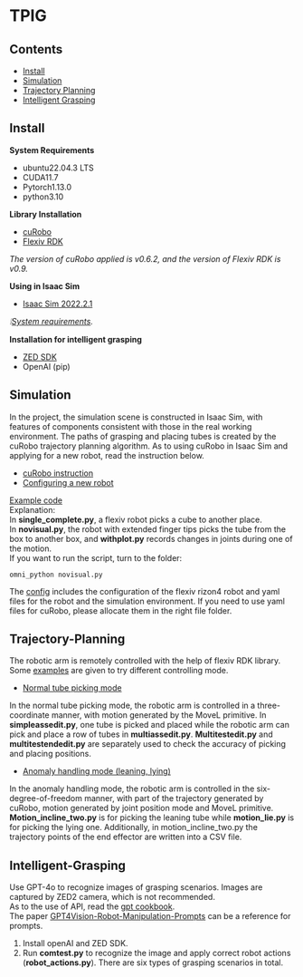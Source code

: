 # TPIG
## Contents
- [Install](#install)
- [Simulation](#simulation)
- [Trajectory Planning](#trajectory-planning)
- [Intelligent Grasping](#intelligent-grasping)

## Install

**System Requirements**
- ubuntu22.04.3 LTS
- CUDA11.7
- Pytorch1.13.0
- python3.10

**Library Installation**
- [cuRobo](https://curobo.org/get_started/1_install_instructions.html)
- [Flexiv RDK](https://github.com/flexivrobotics/flexiv_rdk/tree/main)

*The version of cuRobo applied is v0.6.2, and the version of Flexiv RDK is v0.9.*

**Using in Isaac Sim**
- [Isaac Sim 2022.2.1](https://docs.omniverse.nvidia.com/isaacsim/latest/installation/install_workstation.html)

*:grey_exclamation:[System requirements](https://docs.omniverse.nvidia.com/isaacsim/latest/installation/requirements.html).*

**Installation for intelligent grasping**
- [ZED SDK](https://www.stereolabs.com/docs/app-development/python/install)
- OpenAI (pip)

## Simulation

In the project, the simulation scene is constructed in Isaac Sim, with features of components consistent with those in the real working
environment. The paths of grasping and placing tubes is created by the cuRobo trajectory planning algorithm. As to using cuRobo in Isaac Sim and applying for a new robot, read the instruction below.  
- [cuRobo instruction](https://curobo.org/get_started/2b_isaacsim_examples.html)  
- [Configuring a new robot](https://curobo.org/tutorials/1_robot_configuration.html)  

[Example code](https://github.com/Follograph/TPIG/tree/main/trajectory%20planning/simulation)  
Explanation:  
In **single_complete.py**, a flexiv robot picks a cube to another place.  
In **novisual.py**, the robot with extended finger tips picks the tube from the box to another box, and **withplot.py** records changes in joints during one of the motion.  
If you want to run the script, turn to the folder:  
```
omni_python novisual.py
```

The [config](https://github.com/Follograph/TPIG/tree/main/trajectory%20planning/config) includes the configuration of the flexiv rizon4 robot and yaml files for the robot and the simulation environment. If you need to use yaml files for cuRobo, please allocate them in the right file folder.

## Trajectory-Planning

The robotic arm is remotely controlled with the help of flexiv RDK library. Some [examples](https://github.com/Follograph/TPIG/tree/main/trajectory%20planning) are given to try different controlling mode.  
- [Normal tube picking mode](https://github.com/Follograph/TPIG/tree/main/trajectory%20planning/normal)

In the normal tube picking mode, the robotic arm is controlled in a three-coordinate manner, with motion generated by the MoveL primitive. In **simpleassedit.py**, one tube is picked and placed while the robotic arm can pick and place a row of tubes in **multiassedit.py**. **Multitestedit.py** and **multitestendedit.py** are separately used to check the accuracy of picking and placing positions.  
- [Anomaly handling mode (leaning, lying)](https://github.com/Follograph/TPIG/tree/main/trajectory%20planning/abnormal)

In the anomaly handling mode, the robotic arm is controlled in the six-degree-of-freedom manner, with part of the trajectory generated by cuRobo, motion generated by joint position mode and MoveL primitive. **Motion_incline_two.py** is for picking the leaning tube while **motion_lie.py** is for picking the lying one. Additionally, in motion_incline_two.py the trajectory points of the end effector are written into a CSV file.

## Intelligent-Grasping

Use GPT-4o to recognize images of grasping scenarios. Images are captured by ZED2 camera, which is not recommended.  
As to the use of API, read the [gpt cookbook](https://platform.openai.com/docs/guides/vision).   
The paper [GPT4Vision-Robot-Manipulation-Prompts](https://github.com/microsoft/GPT4Vision-Robot-Manipulation-Prompts?tab=readme-ov-file) can be a reference for prompts.

1. Install openAI and ZED SDK.
2. Run **comtest.py** to recognize the image and apply correct robot actions (**robot_actions.py**). There are six types of grasping scenarios in total.
